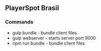 ## PlayerSpot Brasil

### Commands

  * gulp bundle - bundle client files
  * gulp webserver - starts server port 9000
  * npm run bundle - bundle client files
